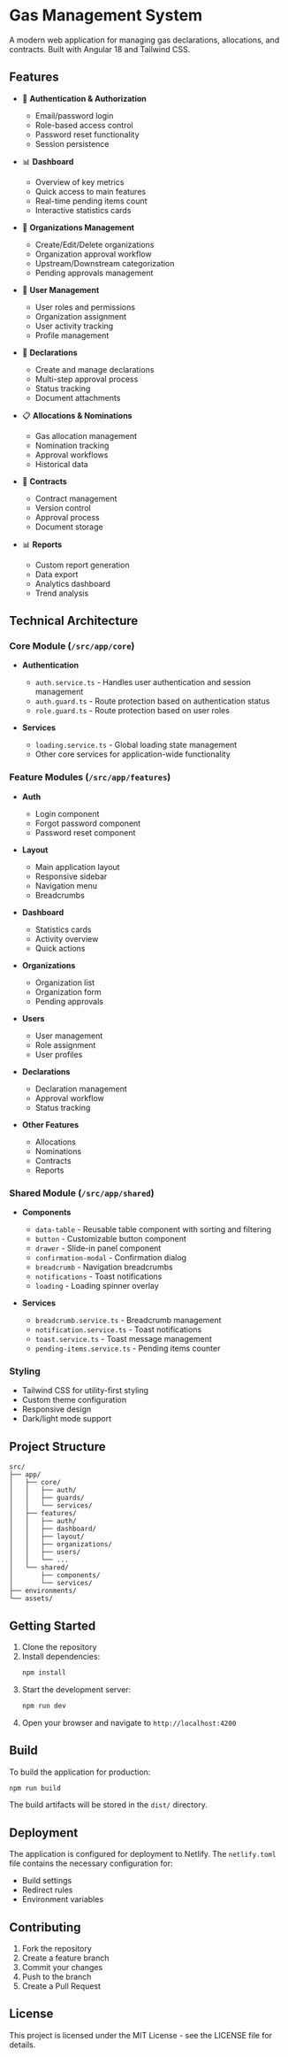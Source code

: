 # Gas Management System

A modern web application for managing gas declarations, allocations, and contracts. Built with Angular 18 and Tailwind CSS.

## Features

- 🔐 **Authentication & Authorization**

  - Email/password login
  - Role-based access control
  - Password reset functionality
  - Session persistence

- 📊 **Dashboard**

  - Overview of key metrics
  - Quick access to main features
  - Real-time pending items count
  - Interactive statistics cards

- 🏢 **Organizations Management**

  - Create/Edit/Delete organizations
  - Organization approval workflow
  - Upstream/Downstream categorization
  - Pending approvals management

- 👥 **User Management**

  - User roles and permissions
  - Organization assignment
  - User activity tracking
  - Profile management

- 📝 **Declarations**

  - Create and manage declarations
  - Multi-step approval process
  - Status tracking
  - Document attachments

- 📋 **Allocations & Nominations**

  - Gas allocation management
  - Nomination tracking
  - Approval workflows
  - Historical data

- 📄 **Contracts**

  - Contract management
  - Version control
  - Approval process
  - Document storage

- 📊 **Reports**
  - Custom report generation
  - Data export
  - Analytics dashboard
  - Trend analysis

## Technical Architecture

### Core Module (`/src/app/core`)

- **Authentication**

  - `auth.service.ts` - Handles user authentication and session management
  - `auth.guard.ts` - Route protection based on authentication status
  - `role.guard.ts` - Route protection based on user roles

- **Services**
  - `loading.service.ts` - Global loading state management
  - Other core services for application-wide functionality

### Feature Modules (`/src/app/features`)

- **Auth**

  - Login component
  - Forgot password component
  - Password reset component

- **Layout**

  - Main application layout
  - Responsive sidebar
  - Navigation menu
  - Breadcrumbs

- **Dashboard**

  - Statistics cards
  - Activity overview
  - Quick actions

- **Organizations**

  - Organization list
  - Organization form
  - Pending approvals

- **Users**

  - User management
  - Role assignment
  - User profiles

- **Declarations**

  - Declaration management
  - Approval workflow
  - Status tracking

- **Other Features**
  - Allocations
  - Nominations
  - Contracts
  - Reports

### Shared Module (`/src/app/shared`)

- **Components**

  - `data-table` - Reusable table component with sorting and filtering
  - `button` - Customizable button component
  - `drawer` - Slide-in panel component
  - `confirmation-modal` - Confirmation dialog
  - `breadcrumb` - Navigation breadcrumbs
  - `notifications` - Toast notifications
  - `loading` - Loading spinner overlay

- **Services**
  - `breadcrumb.service.ts` - Breadcrumb management
  - `notification.service.ts` - Toast notifications
  - `toast.service.ts` - Toast message management
  - `pending-items.service.ts` - Pending items counter

### Styling

- Tailwind CSS for utility-first styling
- Custom theme configuration
- Responsive design
- Dark/light mode support

## Project Structure

```
src/
├── app/
│   ├── core/
│   │   ├── auth/
│   │   ├── guards/
│   │   └── services/
│   ├── features/
│   │   ├── auth/
│   │   ├── dashboard/
│   │   ├── layout/
│   │   ├── organizations/
│   │   ├── users/
│   │   └── ...
│   └── shared/
│       ├── components/
│       └── services/
├── environments/
└── assets/
```

## Getting Started

1. Clone the repository
2. Install dependencies:
   ```bash
   npm install
   ```
3. Start the development server:
   ```bash
   npm run dev
   ```
4. Open your browser and navigate to `http://localhost:4200`

## Build

To build the application for production:

```bash
npm run build
```

The build artifacts will be stored in the `dist/` directory.

## Deployment

The application is configured for deployment to Netlify. The `netlify.toml` file contains the necessary configuration for:

- Build settings
- Redirect rules
- Environment variables

## Contributing

1. Fork the repository
2. Create a feature branch
3. Commit your changes
4. Push to the branch
5. Create a Pull Request

## License

This project is licensed under the MIT License - see the LICENSE file for details.
